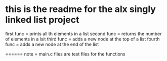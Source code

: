 this is the readme for the alx singly linked list project
===============================================================================================
first func = prints all th elements in a list
second func = returns the number of elements in a lsit
third func = adds a new node at the top of a list
fourth func = adds a new node at the end of the list

======
note = main.c files are test files for the functions
